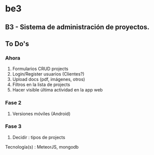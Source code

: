 # be3

## B3 - Sistema de administración de proyectos.

## To Do's
### Ahora
1. Formularios CRUD projects
2. Login/Register usuarios (Clientes?)
3. Upload docs (pdf, imágenes, otros)
4. Filtros en la lista de projects
5. Hacer visible última actividad en la app web

### Fase 2
1. Versiones móviles (Android)

### Fase 3
1. Decidir : tipos de projects


Tecnología(s) : MeteorJS, mongodb
